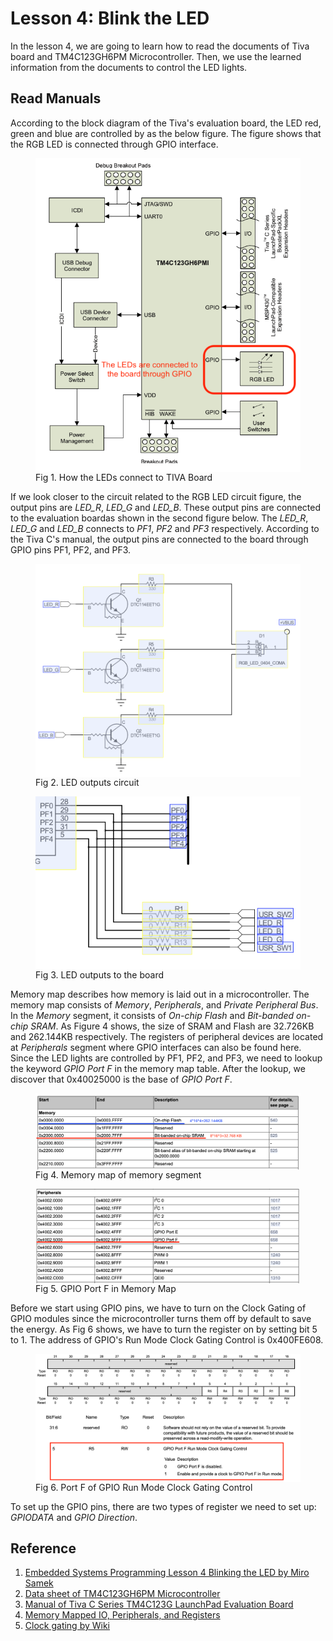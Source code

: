# Lesson 4: Blink the LED

In the lesson 4, we are going to learn how to read the documents of Tiva board and TM4C123GH6PM Microcontroller. Then, we use the learned information from the documents to control the LED lights.

## Read Manuals

According to the block diagram of the Tiva's evaluation board, the LED red, green and blue are controlled by as the below figure. The figure shows that the RGB LED is connected through GPIO interface.

<figure>
	<img style="display: block;" src="https://raw.githubusercontent.com/0xyd/PureMetal/main/Miro%20Samek/Lesson%204/pics/How%20the%20LEDs%20connect%20to%20TIVA%20Board.png" alt="How the LEDs connect to TIVA Board">
	<figcaption style="display: block;">Fig 1. How the LEDs connect to TIVA Board</figcaption>
</figure>

If we look closer to the circuit related to the RGB LED circuit figure, the output pins are *LED_R*, *LED_G* and *LED_B*. These output pins are connected to the evaluation boardas shown in the second figure below. The *LED_R*, *LED_G* and *LED_B* connects to *PF1*, *PF2* and *PF3* respectively. According to the Tiva C's manual, the output pins are connected to the board through GPIO pins PF1, PF2, and PF3.

<figure>
	<img style="display: block;" src="https://raw.githubusercontent.com/0xyd/PureMetal/main/Miro%20Samek/Lesson%204/pics/LED%20RGB%20output%20circuits.png" alt="LED outputs circuit">
	<figcaption style="display: block;">Fig 2. LED outputs circuit</figcaption>
</figure>
<figure>
	<img style="display: block;" src="https://raw.githubusercontent.com/0xyd/PureMetal/main/Miro%20Samek/Lesson%204/pics/LED%20Outputs%20to%20the%20Board%20Input.png" alt="LED outputs circuit">
	<figcaption style="display: block;">Fig 3. LED outputs to the board</figcaption>
</figure>

Memory map describes how memory is laid out in a microcontroller. The memory map consists of *Memory*, *Peripherals*, and *Private Peripheral Bus*. In the *Memory* segment, it consists of *On-chip Flash* and *Bit-banded on-chip SRAM*. As Figure 4 shows, the size of SRAM and Flash are 32.726KB and 262.144KB respectively. The registers of peripheral devices are located at *Peripherals* segment where GPIO interfaces can also be found here. Since the LED lights are controlled by PF1, PF2, and PF3, we need to lookup the keyword *GPIO Port F* in the memory map table. After the lookup, we discover that 0x40025000 is the base of *GPIO Port F*.

<figure>
	<img style="display: block;" src="https://raw.githubusercontent.com/0xyd/PureMetal/main/Miro%20Samek/Lesson%204/pics/Memory%20map%20of%20memory%20segment.png" alt="Memory map of memory segment">
	<figcaption style="display: block;">Fig 4. Memory map of memory segment</figcaption>
</figure>
<figure>
	<img style="display: block;" src="https://raw.githubusercontent.com/0xyd/PureMetal/main/Miro%20Samek/Lesson%204/pics/GPIO%20Port%20F%20in%20Memory%20Map.png" alt="GPIO Port F im Memory Map">
	<figcaption style="display: block;">Fig 5. GPIO Port F in Memory Map</figcaption>
</figure>

Before we start using GPIO pins, we have to turn on the Clock Gating of GPIO modules since the microcontroller turns them off by default to save the energy. As Fig 6 shows, we have to turn the register on by setting bit 5 to 1. The address of GPIO's Run Mode Clock Gating Control is 0x400FE608.

<figure>
	<img style="display: block;" src="https://raw.githubusercontent.com/0xyd/PureMetal/main/Miro%20Samek/Lesson%204/pics/Port%20F%20of%20GPIO%20Run%20Mode%20Clock%20Gating%20Control.png" alt="Port F of GPIO Run Mode Clock Gating Control">
	<figcaption style="display: block;">Fig 6. Port F of GPIO Run Mode Clock Gating Control</figcaption>
</figure>

To set up the GPIO pins, there are two types of register we need to set up: *GPIODATA* and *GPIO Direction*. 

## Reference
1. [Embedded Systems Programming Lesson 4 Blinking the LED by Miro Samek](https://www.youtube.com/watch?v=D0VuYe77Wu0&list=PLfcIZXsDLA1-QEyrD4R9YcWWKpbCcrGVP&index=5)
2. [Data sheet of TM4C123GH6PM Microcontroller](https://www.ti.com/lit/ds/symlink/tm4c123gh6pm.pdf?ts=1629421963999&ref_url=https%253A%252F%252Fwww.google.com%252F)
3. [Manual of Tiva C Series TM4C123G LaunchPad Evaluation Board](https://www.ti.com/lit/ug/spmu296/spmu296.pdf?ts=1629375237888&ref_url=https%253A%252F%252Fwww.google.com%252F)
4. [Memory Mapped IO, Peripherals, and Registers](https://jsandler18.github.io/extra/peripheral.html)
5. [Clock gating by Wiki](https://en.wikipedia.org/wiki/Clock_gating)